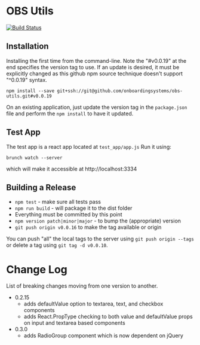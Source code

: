 # OBS Utils

[![Build Status](https://semaphoreci.com/api/v1/onboarding-systems/obs-utils/branches/master/shields_badge.svg)](https://semaphoreci.com/onboarding-systems/obs-utils)



## Installation

Installing the first time from the command-line. Note the "#v0.0.19" at the end specifies the version tag to use. If an update is desired, it must be explicitly changed as this github npm source technique doesn't support "^0.0.19" syntax.

`npm install --save git+ssh://git@github.com/onboardingsystems/obs-utils.git#v0.0.19`

On an existing application, just update the version tag in the `package.json` file and perform the `npm install` to have it updated.



## Test App

The test app is a react app located at `test_app/app.js`  Run it using:

`brunch watch --server`

which will make it accessible at http://localhost:3334



## Building a Release

* `npm test` - make sure all tests pass
* `npm run build` - will package it to the dist folder
* Everything must be committed by this point
* `npm version patch|minor|major` - to bump the (appropriate) version
* `git push origin v0.0.16` to make the tag available or origin

You can push "all" the local tags to the server using `git push origin --tags` or delete a tag using `git tag -d v0.0.10`.



# Change Log

List of breaking changes moving from one version to another.

* 0.2.15
  * adds defaultValue option to textarea, text, and checkbox components
  * adds React.PropType checking to both value and defaultValue props on input and textarea based components
* 0.3.0
  * adds RadioGroup component which is now dependent on jQuery
